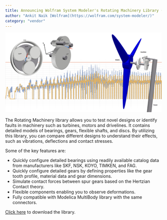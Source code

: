 ```yaml
---
title: Announcing Wolfram System Modeler's Rotating Machinery Library (Free)!
author: "Ankit Naik [Wolfram](https://wolfram.com/system-modeler/)"
category: "vendor"
---
```

![Alt text](SystemModeler_RotatingMachinery.png 'Rotating Machinery library')

The Rotating Machinery library allows you to test novel designs or identify faults in machinery such as turbines, motors and drivelines. It contains detailed models of bearings, gears, flexible shafts, and discs. By utilizing this library, you can compare different designs to understand their effects, such as vibrations, deflections and contact stresses.

Some of the key features are:
- Quickly configure detailed bearings using readily available catalog data from manufacturers like SKF, NSK, KOYO, TIMKEN, and FAG.
- Quickly configure detailed gears by defining properties like the gear tooth profile, material data and gear dimensions.
- Simulate contact forces between spur gears based on the Hertzian Contact theory.
- Flexible components enabling you to observe deformations.
- Fully compatible with Modelica MultiBody library with the same connectors.

[Click here](https://www.wolfram.com/system-modeler/libraries/rotating-machinery/) to download the library.
